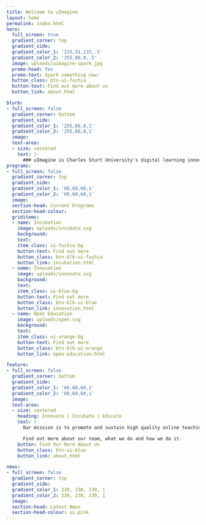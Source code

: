 ```yaml
---
title: Welcome to uImagine
layout: home
permalink: index.html
hero:
  full_screen: true
  gradient_corner: top
  gradient_side:
  gradient_color_1: '215,31,133,.5'
  gradient_color_2: '255,88,0,.5'
  image: uploads/uimagine-spark.jpg
  promo-head: Yes
  promo-text: Spark something new!
  button_class: btn-ui-fuchia
  button-text: Find out more about us
  button_link: about.html

blurb:
- full_screen: false
  gradient_corner: bottom
  gradient_side:
  gradient_color_1: '255,88,0,1'
  gradient_color_2: '255,88,0,1'
  image:
  text-area:
  - size: centered
    text: |-
      ### uImagine is Charles Sturt University's digital learning innovation laboratory and part of the Division of Learning & Teaching.
programs:
- full_screen: false
  gradient_corner: top
  gradient_side:
  gradient_color_1: '60,60,60,1'
  gradient_color_2: '60,60,60,1'
  image:
  section-head: Current Programs
  section-head-colour:
  griditems:
  - name: Incubation
    image: uploads/incubate.svg
    background:
    text:
    item_class: ui-fuchia-bg
    button-text: Find out more
    button_class: btn-blk-ui-fuchia
    button_link: incubation.html
  - name: Innovation
    image: uploads/innovate.svg
    background:
    text:
    item_class: ui-blue-bg
    button-text: Find out more
    button_class: btn-blk-ui-blue
    button_link: innovation.html
  - name: Open Education
    image: uploads/open.svg
    background:
    text:
    item_class: ui-orange-bg
    button-text: Find out more
    button_class: btn-blk-ui-orange
    button_link: open-education.html

feature:
- full_screen: false
  gradient_corner: bottom
  gradient_side:
  gradient_color_1: '60,60,60,1'
  gradient_color_2: '60,60,60,1'
  image:
  text-area:
  - size: centered
    heading: Innovate | Incubate | Educate
    text: |-
      Our mission is to promote and sustain high quality online teaching and learning through **innovative digital practice**, **scholarship** and **incubation**. We aim to explore new technologies and approaches to teaching practice, underpinned by innovative ways of thinking about the design of learning resources, learning spaces and online learning curriculum.Find out more about our team, what we do and how we do it.

      Find out more about our team, what we do and how we do it.
    button: Find Our More About Us
    button_class: btn-ui-blue
    button_link: about.html

news:
- full_screen: false
  gradient_corner: top
  gradient_side:
  gradient_color_1: 230, 230, 230, 1
  gradient_color_2: 230, 230, 230, 1
  image:
  section-head: Latest News
  section-head-colour: ui-pink
---
```

